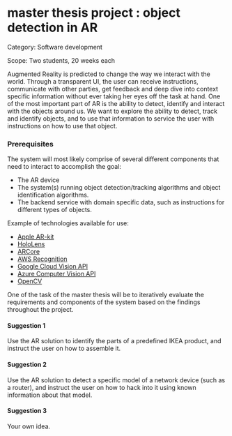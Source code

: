 # master thesis project : object detection in AR

Category: Software development

Scope: Two students, 20 weeks each

Augmented Reality is predicted to change the way we interact with the world. Through a transparent UI, the user can receive instructions, communicate with other parties, get feedback and deep dive into context specific information without ever taking her eyes off the task at hand. One of the most important part of AR is the ability to detect, identify and interact with the objects around us. We want to explore the ability to detect, track and identify objects, and to use that information to service the user with instructions on how to use that object.

### Prerequisites

The system will most likely comprise of several different components that need to interact to accomplish the goal:
- The AR device
- The system(s) running object detection/tracking algorithms and object identification algorithms.
- The backend service with domain specific data, such as instructions for different types of objects.

Example of technologies available for use:
- [Apple AR-kit](https://developer.apple.com/arkit/)
- [HoloLens](https://www.microsoft.com/en-us/hololens)
- [ARCore](https://developers.google.com/ar/)
- [AWS Recognition](https://aws.amazon.com/rekognition/)
- [Google Cloud Vision API](https://cloud.google.com/vision/)
- [Azure Computer Vision API](https://azure.microsoft.com/en-us/services/cognitive-services/computer-vision/)
- [OpenCV](http://opencv.org/)

One of the task of the master thesis will be to iteratively evaluate the requirements and components of the system based on the findings throughout the project.

#### Suggestion 1

Use the AR solution to identify the parts of a predefined IKEA product, and instruct the user on how to assemble it.

#### Suggestion 2

Use the AR solution to detect a specific model of a network device (such as a router), and instruct the user on how to hack into it using known information about that model.

#### Suggestion 3

Your own idea.